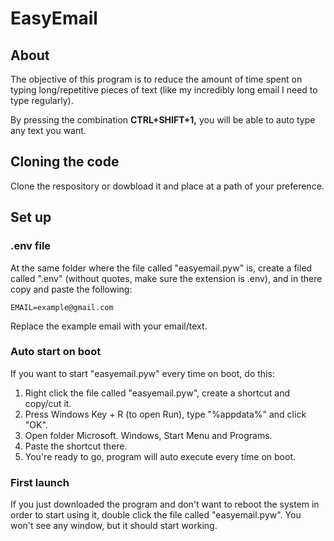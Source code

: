 # EasyEmail

## About

The objective of this program is to reduce the amount of time spent on typing long/repetitive pieces of text (like my incredibly long email I need to type regularly).

By pressing the combination **CTRL+SHIFT+1,** you will be able to auto type any text you want.

## Cloning the code

Clone the respository or dowbload it and place at a path of your preference.

## Set up

### .env file

At the same folder where the file called "easyemail.pyw" is, create a filed called ".env" (without quotes, make sure the extension is .env), and in there copy and paste the following:

    EMAIL=example@gmail.com

Replace the example email with your email/text.

### Auto start on boot

If you want to start "easyemail.pyw" every time on boot, do this:

 1. Right click the file called "easyemail.pyw", create a shortcut and copy/cut it.
 2. Press Windows Key + R (to open Run), type "%appdata%" and click "OK".
 3. Open folder Microsoft. Windows, Start Menu and Programs.
 4. Paste the shortcut there.
 5. You're ready to go, program will auto execute every time on boot.


### First launch

If you just downloaded the program and don't want to reboot the system in order to start using it, double click the file called "easyemail.pyw". You won't see any window, but it should start working.
